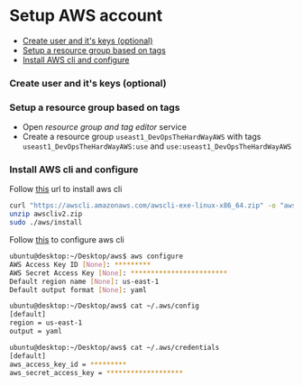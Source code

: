 # Setup AWS account

+ [Create user and it's keys (optional)](#create-user-and-it-s-keys--optional-)
+ [Setup a resource group based on tags](#setup-a-resource-group-based-on-tags)
+ [Install AWS cli and configure](#install-aws-cli-and-configure)

### Create user and it's keys (optional)
### Setup a resource group based on tags
- Open *resource group and tag editor* service
- Create a resource group `useast1_DevOpsTheHardWayAWS` with tags `useast1_DevOpsTheHardWayAWS:use` and `use:useast1_DevOpsTheHardWayAWS` 

### Install AWS cli and configure
Follow [this](https://docs.aws.amazon.com/cli/latest/userguide/getting-started-install.html) url to install aws cli
```bash
curl "https://awscli.amazonaws.com/awscli-exe-linux-x86_64.zip" -o "awscliv2.zip"
unzip awscliv2.zip
sudo ./aws/install
```
Follow [this](https://docs.aws.amazon.com/cli/latest/userguide/cli-configure-quickstart.html#cli-configure-quickstart-region) to configure aws cli
```bash
ubuntu@desktop:~/Desktop/aws$ aws configure
AWS Access Key ID [None]: *********
AWS Secret Access Key [None]: ************************
Default region name [None]: us-east-1
Default output format [None]: yaml

ubuntu@desktop:~/Desktop/aws$ cat ~/.aws/config 
[default]
region = us-east-1
output = yaml

ubuntu@desktop:~/Desktop/aws$ cat ~/.aws/credentials 
[default]
aws_access_key_id = *********
aws_secret_access_key = *******************
```
